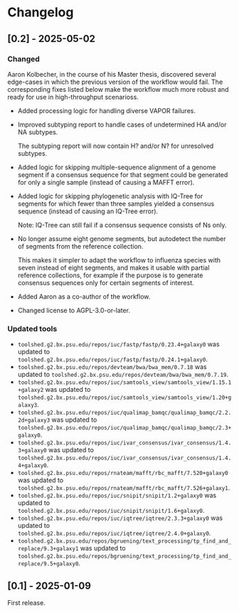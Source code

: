 # Changelog

## [0.2] - 2025-05-02

### Changed

Aaron Kolbecher, in the course of his Master thesis, discovered several
edge-cases in which the previous version of the workflow would fail. The
corresponding fixes listed below make the workflow much more robust and ready
for use in high-throughput scenarioss.

- Added processing logic for handling diverse VAPOR failures.

- Improved subtyping report to handle cases of undetermined HA and/or NA subtypes.

  The subtyping report will now contain H? and/or N? for unresolved subtypes.

- Added logic for skipping multiple-sequence alignment of a genome segment if a
  consensus sequence for that segment could be generated for only a single
  sample (instead of causing a MAFFT error).

- Added logic for skipping phylogenetic analysis with IQ-Tree for segments for
  which fewer than three samples yielded a consensus sequence (instead of
  causing an IQ-Tree error).

  Note: IQ-Tree can still fail if a consensus sequence consists of Ns only.

- No longer assume eight genome segments, but autodetect the number of segments
  from the reference collection.

  This makes it simpler to adapt the workflow to influenza species with seven
  instead of eight segments, and makes it usable with partial reference
  collections, for example if the purpose is to generate consensus sequences
  only for certain segments of interest.

- Added Aaron as a co-author of the workflow.

- Changed license to AGPL-3.0-or-later.

### Updated tools

- `toolshed.g2.bx.psu.edu/repos/iuc/fastp/fastp/0.23.4+galaxy0` was updated to `toolshed.g2.bx.psu.edu/repos/iuc/fastp/fastp/0.24.1+galaxy0`.
- `toolshed.g2.bx.psu.edu/repos/devteam/bwa/bwa_mem/0.7.18` was updated to `toolshed.g2.bx.psu.edu/repos/devteam/bwa/bwa_mem/0.7.19`.
- `toolshed.g2.bx.psu.edu/repos/iuc/samtools_view/samtools_view/1.15.1+galaxy2` was updated to `toolshed.g2.bx.psu.edu/repos/iuc/samtools_view/samtools_view/1.20+galaxy3`.
- `toolshed.g2.bx.psu.edu/repos/iuc/qualimap_bamqc/qualimap_bamqc/2.2.2d+galaxy3` was updated to `toolshed.g2.bx.psu.edu/repos/iuc/qualimap_bamqc/qualimap_bamqc/2.3+galaxy0`.
- `toolshed.g2.bx.psu.edu/repos/iuc/ivar_consensus/ivar_consensus/1.4.3+galaxy0` was updated to `toolshed.g2.bx.psu.edu/repos/iuc/ivar_consensus/ivar_consensus/1.4.4+galaxy0`.
- `toolshed.g2.bx.psu.edu/repos/rnateam/mafft/rbc_mafft/7.520+galaxy0` was updated to `toolshed.g2.bx.psu.edu/repos/rnateam/mafft/rbc_mafft/7.526+galaxy1`.
- `toolshed.g2.bx.psu.edu/repos/iuc/snipit/snipit/1.2+galaxy0` was updated to `toolshed.g2.bx.psu.edu/repos/iuc/snipit/snipit/1.6+galaxy0`.
- `toolshed.g2.bx.psu.edu/repos/iuc/iqtree/iqtree/2.3.3+galaxy0` was updated to `toolshed.g2.bx.psu.edu/repos/iuc/iqtree/iqtree/2.4.0+galaxy0`.
- `toolshed.g2.bx.psu.edu/repos/bgruening/text_processing/tp_find_and_replace/9.3+galaxy1` was updated to `toolshed.g2.bx.psu.edu/repos/bgruening/text_processing/tp_find_and_replace/9.5+galaxy0`.

## [0.1] - 2025-01-09

First release.
